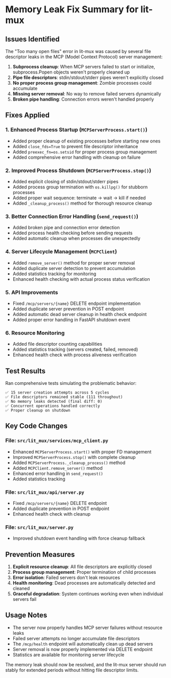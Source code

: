 # Memory Leak Fix Summary for lit-mux

## Issues Identified

The "Too many open files" error in lit-mux was caused by several file descriptor leaks in the MCP (Model Context Protocol) server management:

1. **Subprocess cleanup**: When MCP servers failed to start or initialize, subprocess.Popen objects weren't properly cleaned up
2. **Pipe file descriptors**: stdin/stdout/stderr pipes weren't explicitly closed
3. **No proper process group management**: Zombie processes could accumulate
4. **Missing server removal**: No way to remove failed servers dynamically
5. **Broken pipe handling**: Connection errors weren't handled properly

## Fixes Applied

### 1. Enhanced Process Startup (`MCPServerProcess.start()`)
- Added proper cleanup of existing processes before starting new ones  
- Added `close_fds=True` to prevent file descriptor inheritance
- Added `preexec_fn=os.setsid` for proper process group management
- Added comprehensive error handling with cleanup on failure

### 2. Improved Process Shutdown (`MCPServerProcess.stop()`)
- Added explicit closing of stdin/stdout/stderr pipes
- Added process group termination with `os.killpg()` for stubborn processes
- Added proper wait sequence: terminate → wait → kill if needed
- Added `_cleanup_process()` method for thorough resource cleanup

### 3. Better Connection Error Handling (`send_request()`)
- Added broken pipe and connection error detection
- Added process health checking before sending requests
- Added automatic cleanup when processes die unexpectedly

### 4. Server Lifecycle Management (`MCPClient`)
- Added `remove_server()` method for proper server removal
- Added duplicate server detection to prevent accumulation
- Added statistics tracking for monitoring
- Enhanced health checking with actual process status verification

### 5. API Improvements
- Fixed `/mcp/servers/{name}` DELETE endpoint implementation  
- Added duplicate server prevention in POST endpoint
- Added automatic dead server cleanup in health check endpoint
- Added proper error handling in FastAPI shutdown event

### 6. Resource Monitoring
- Added file descriptor counting capabilities
- Added statistics tracking (servers created, failed, removed)
- Enhanced health check with process aliveness verification

## Test Results

Ran comprehensive tests simulating the problematic behavior:

```
✅ 15 server creation attempts across 5 cycles
✅ File descriptors remained stable (111 throughout)
✅ No memory leaks detected (final diff: 0)
✅ Concurrent operations handled correctly  
✅ Proper cleanup on shutdown
```

## Key Code Changes

### File: `src/lit_mux/services/mcp_client.py`
- Enhanced `MCPServerProcess.start()` with proper FD management
- Improved `MCPServerProcess.stop()` with complete cleanup
- Added `MCPServerProcess._cleanup_process()` method
- Added `MCPClient.remove_server()` method  
- Enhanced error handling in `send_request()`
- Added statistics tracking

### File: `src/lit_mux/api/server.py`
- Fixed `/mcp/servers/{name}` DELETE endpoint
- Added duplicate prevention in POST endpoint
- Enhanced health check with cleanup

### File: `src/lit_mux/server.py`
- Improved shutdown event handling with force cleanup fallback

## Prevention Measures

1. **Explicit resource cleanup**: All file descriptors are explicitly closed
2. **Process group management**: Proper termination of child processes
3. **Error isolation**: Failed servers don't leak resources
4. **Health monitoring**: Dead processes are automatically detected and cleaned
5. **Graceful degradation**: System continues working even when individual servers fail

## Usage Notes

- The server now properly handles MCP server failures without resource leaks
- Failed server attempts no longer accumulate file descriptors
- The `/mcp/health` endpoint will automatically clean up dead servers
- Server removal is now properly implemented via DELETE endpoint
- Statistics are available for monitoring server lifecycle

The memory leak should now be resolved, and the lit-mux server should run stably for extended periods without hitting file descriptor limits.
